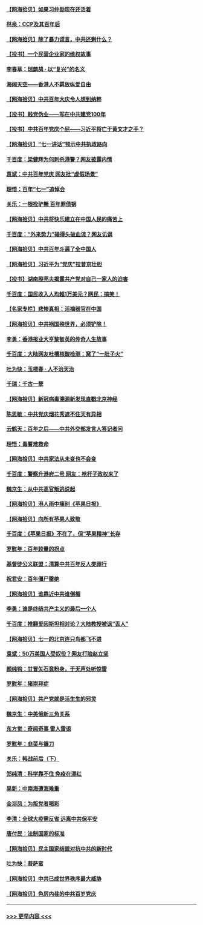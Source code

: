 #### [【网海拾贝】如果习仲勋现在还活着](../pages/nsc993/n13073410.md?t=07072151) 
#### [林泉：CCP及其百年后](../pages/nsc993/n13073226.md?t=07072151) 
#### [【网海拾贝】除了暴力谎言，中共还剩什么？](../pages/nsc993/n13071082.md?t=07072151) 
#### [【投书】一个民营企业家的维权故事](../pages/nsc993/n13070932.md?t=07072151) 
#### [李春草：瑞鹧鸪 · 以“复兴”的名义](../pages/nsc993/n13069984.md?t=07072151) 
#### [海阔天空——香港人不羁放纵爱自由](../pages/nsc993/n13069407.md?t=07072151) 
#### [【网海拾贝】中共百年大庆令人想到纳粹](../pages/nsc993/n13068483.md?t=07072151) 
#### [【投书】贱党伪业——写在中共建党100年](../pages/nsc993/n13067843.md?t=07072151) 
#### [【投书】中共百年党庆个屁——习近平将亡于黄文才之手？](../pages/nsc993/n13067425.md?t=07072151) 
#### [【网海拾贝】“七一讲话”预示中共执政路向](../pages/nsc993/n13066434.md?t=07072151) 
#### [千百度：梁健辉为何刺杀港警？网友披露内情](../pages/nsc993/n13066979.md?t=07072151) 
#### [袁斌：中共百年党庆 网友批“虚假场景”](../pages/nsc993/n13066385.md?t=07072151) 
#### [理悟：百年“七一”追悼会](../pages/nsc993/n13066106.md?t=07072151) 
#### [关乐：一根拴驴橛 百年罪债锅](../pages/nsc993/n13066089.md?t=07072151) 
#### [【网海拾贝】中共将快乐建立在中国人民的痛苦上](../pages/nsc993/n13064939.md?t=07072151) 
#### [千百度：“外来势力”碰得头破血流？网友讥讽](../pages/nsc993/n13064878.md?t=07072151) 
#### [【网海拾贝】中共百年斗遍了全中国人](../pages/nsc993/n13060020.md?t=07072151) 
#### [【网海拾贝】习近平为“党庆”拉普京壮胆](../pages/nsc993/n13057781.md?t=07072151) 
#### [【投书】湖南殷亮夫揭露共产党对自己一家人的迫害](../pages/nsc993/n13057744.md?t=07072151) 
#### [千百度：国民收入人均超1万美元？网民：搞笑！](../pages/nsc993/n13057692.md?t=07072151) 
#### [【名家专栏】悲惨真相：活摘器官在中国](../pages/nsc993/n13056611.md?t=07072151) 
#### [【网海拾贝】中共祸国殃世界，必须铲除！](../pages/nsc993/n13056011.md?t=07072151) 
#### [李勇：香港报业大亨黎智英的传奇人生故事](../pages/nsc993/n13055258.md?t=07072151) 
#### [千百度：大陆网友吐槽核酸检测：窝了“一肚子火”](../pages/nsc993/n13055194.md?t=07072151) 
#### [吐为快：玉楼春 · 人不治天治](../pages/nsc993/n13054028.md?t=07072151) 
#### [千瑞：千古一孽](../pages/nsc993/n13054016.md?t=07072151) 
#### [【网海拾贝】新冠病毒溯源新发现直戳北京神经](../pages/nsc993/n13052425.md?t=07072151) 
#### [陈思敏：中共党庆烟花秀遮不住天有异相](../pages/nsc993/n13052020.md?t=07072151) 
#### [云鹤天：百年之后——中共外交部发言人答记者问](../pages/nsc993/n13051604.md?t=07072151) 
#### [理悟：毒誓难救命](../pages/nsc993/n13051601.md?t=07072151) 
#### [【网海拾贝】中共家法从未变也不会变](../pages/nsc993/n13050366.md?t=07072151) 
#### [千百度：警察升港府二号 网友：枪杆子政权来了](../pages/nsc993/n13050261.md?t=07072151) 
#### [魏京生：从中共高官叛逃说起](../pages/nsc993/n13048997.md?t=07072151) 
#### [【网海拾贝】港人雨中痛别《苹果日报》](../pages/nsc993/n13048941.md?t=07072151) 
#### [【网海拾贝】向所有苹果人致敬](../pages/nsc993/n13046795.md?t=07072151) 
#### [千百度：《苹果日报》不在了，但“苹果精神”长存](../pages/nsc993/n13046703.md?t=07072151) 
#### [罗慰年：百年较量的拐点](../pages/nsc993/n13046542.md?t=07072151) 
#### [基督徒公义联盟：清算中共百年反人类罪行](../pages/nsc993/n13046499.md?t=07072151) 
#### [祝君安：百年僵尸罄绝](../pages/nsc993/n13045595.md?t=07072151) 
#### [【网海拾贝】谁靠近中共谁倒楣](../pages/nsc993/n13044667.md?t=07072151) 
#### [李勇：谁是终结共产主义的最后一个人](../pages/nsc993/n13044397.md?t=07072151) 
#### [千百度：推翻爱因斯坦相对论？大陆教授被讽“丢人”](../pages/nsc993/n13043908.md?t=07072151) 
#### [【网海拾贝】七一的北京连只鸟都飞不进](../pages/nsc993/n13041377.md?t=07072151) 
#### [袁斌：50万美国人受奴役？网友打脸赵立坚](../pages/nsc993/n13041330.md?t=07072151) 
#### [颜纯钩：甘冒矢石竟粉身，于无声处听惊雷](../pages/nsc993/n13041140.md?t=07072151) 
#### [罗慰年：猪崇拜症](../pages/nsc993/n13041071.md?t=07072151) 
#### [【网海拾贝】共产党就是活生生的邪灵](../pages/nsc993/n13036627.md?t=07072151) 
#### [魏京生：中美俄新三角关系](../pages/nsc993/n13035986.md?t=07072151) 
#### [东方觉：奇闻奇事 雷人雷语](../pages/nsc993/n13035878.md?t=07072151) 
#### [罗慰年：韭菜与镰刀](../pages/nsc993/n13034374.md?t=07072151) 
#### [关乐：韩战前后（下）](../pages/nsc993/n13034113.md?t=07072151) 
#### [郑纯清：科学靠不住 免疫在漂红](../pages/nsc993/n13034093.md?t=07072151) 
#### [吴新：中南海遭海难重](../pages/nsc993/n13034084.md?t=07072151) 
#### [金浴凤：为叛党者喝彩](../pages/nsc993/n13034058.md?t=07072151) 
#### [李清：全球大疫需反省 远离中共保平安](../pages/nsc993/n13033784.md?t=07072151) 
#### [唐付民：法制国家的标准](../pages/nsc993/n13032944.md?t=07072151) 
#### [【网海拾贝】民主国家结盟对抗中共的新时代](../pages/nsc993/n13031717.md?t=07072151) 
#### [吐为快：菩萨蛮](../pages/nsc993/n13030033.md?t=07072151) 
#### [【网海拾贝】中共已成世界秩序最大威胁](../pages/nsc993/n13028138.md?t=07072151) 
#### [【网海拾贝】色厉内荏的中共百岁党庆](../pages/nsc993/n13025582.md?t=07072151) 

----
#### [ >>> 更早内容 <<< ](../indexes/nsc993-earlier.md)
